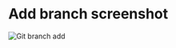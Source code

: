 # Add branch screenshot

![Git branch add](https://user-images.githubusercontent.com/52785343/81486838-977f5e80-924f-11ea-8567-937191f3df7d.PNG)
